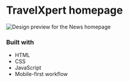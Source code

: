 # TravelXpert homepage

![Design preview for the News homepage](./desktop-preview.jpg)

### Built with

- HTML
- CSS
- JavaScript
- Mobile-first workflow